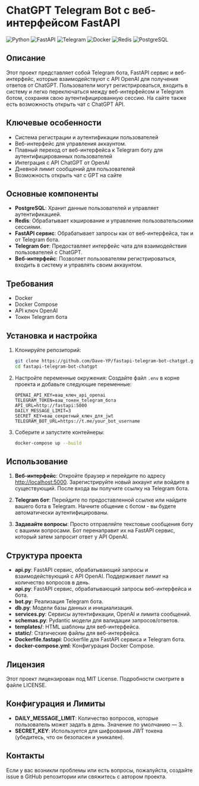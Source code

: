 # ChatGPT Telegram Bot с веб-интерфейсом FastAPI

![Python](https://img.shields.io/badge/Python-3776AB?style=for-the-badge&logo=python&logoColor=white)
![FastAPI](https://img.shields.io/badge/FastAPI-009688?style=for-the-badge&logo=fastapi&logoColor=white)
![Telegram](https://img.shields.io/badge/Telegram-2CA5E0?style=for-the-badge&logo=telegram&logoColor=white)
![Docker](https://img.shields.io/badge/Docker-2496ED?style=for-the-badge&logo=docker&logoColor=white)
![Redis](https://img.shields.io/badge/Redis-DC382D?style=for-the-badge&logo=redis&logoColor=white)
![PostgreSQL](https://img.shields.io/badge/PostgreSQL-336791?style=for-the-badge&logo=postgresql&logoColor=white)

## Описание

Этот проект представляет собой Telegram бота, FastAPI сервис и веб-интерфейс, которые взаимодействуют с API OpenAI для получения ответов от ChatGPT. Пользователи могут регистрироваться, входить в систему и легко переключаться между веб-интерфейсом и Telegram ботом, сохраняя свою аутентифицированную сессию. На сайте также есть возможность открыть чат с ChatGPT API.

## Ключевые особенности

- Система регистрации и аутентификации пользователей
- Веб-интерфейс для управления аккаунтом.
- Плавный переход от веб-интерфейса к Telegram боту для аутентифицированных пользователей
- Интеграция с API ChatGPT от OpenAI
- Дневной лимит сообщений для пользователей
- Возможность открыть чат с GPT на сайте

## Основные компоненты

- **PostgreSQL**: Хранит данные пользователей и управляет аутентификацией.
- **Redis**: Обрабатывает кэширование и управление пользовательскими сессиями.
- **FastAPI сервис**: Обрабатывает запросы как от веб-интерфейса, так и от Telegram бота.
- **Telegram бот**: Предоставляет интерфейс чата для взаимодействия пользователей с ChatGPT.
- **Веб-интерфейс**: Позволяет пользователям регистрироваться, входить в систему и управлять своим аккаунтом.

## Требования

- Docker
- Docker Compose
- API ключ OpenAI
- Токен Telegram бота

## Установка и настройка

1. Клонируйте репозиторий:

   ```bash
   git clone https://github.com/Dave-YP/fastapi-telegram-bot-chatgpt.git
   cd fastapi-telegram-bot-chatgpt
    ```

2. Настройте переменные окружения:
    Создайте файл `.env` в корне проекта и добавьте следующие переменные:

    ```env
    OPENAI_API_KEY=ваш_ключ_api_openai
    TELEGRAM_TOKEN=ваш_токен_telegram_бота
    API_URL=http://fastapi:5000
    DAILY_MESSAGE_LIMIT=3
    SECRET_KEY=ваш_секретный_ключ_для_jwt
    TELEGRAM_BOT_URL=https://t.me/your_bot_username
    ```

3. Соберите и запустите контейнеры:

    ```bash
    docker-compose up --build
    ```

## Использование

1. **Веб-интерфейс**:
    Откройте браузер и перейдите по адресу <http://localhost:5000>.
    Зарегистрируйте новый аккаунт или войдите в существующий.
    После входа вы получите ссылку на Telegram бота.

2. **Telegram бот**:
    Перейдите по предоставленной ссылке или найдите вашего бота в Telegram.
    Начните общение с ботом - вы будете автоматически аутентифицированы.

3. **Задавайте вопросы**:
    Просто отправляйте текстовые сообщения боту с вашими вопросами.
    Бот перенаправит их на FastAPI сервис, который затем запросит ответ у API OpenAI.

## Структура проекта

- **api.py**: FastAPI сервис, обрабатывающий запросы и взаимодействующий с API OpenAI. Поддерживает лимит на количество вопросов в день.
- **api.py**: FastAPI сервис, обрабатывающий запросы веб-интерфейса и бота.
- **bot.py**: Реализация Telegram бота.
- **db.py**: Модели базы данных и инициализация.
- **services.py**: Сервисы аутентификации, OpenAI и лимита сообщений.
- **schemas.py**: Pydantic модели для валидации запросов/ответов.
- **templates/**: HTML шаблоны для веб-интерфейса.
- **static/**: Статические файлы для веб-интерфейса.
- **Dockerfile.fastapi**: Dockerfile для FastAPI сервиса и Telegram бота.
- **docker-compose.yml**: Конфигурация Docker Compose.

## Лицензия

Этот проект лицензирован под MIT License. Подробности смотрите в файле LICENSE.

## Конфигурация и Лимиты

- **DAILY_MESSAGE_LIMIT**: Количество вопросов, которые пользователь может задать в день. Значение по умолчанию — 3.
- **SECRET_KEY**: Используется для шифрования JWT токена (убедитесь, что он безопасен и уникален).

## Контакты

Если у вас возникли проблемы или есть вопросы, пожалуйста, создайте issue в GitHub репозитории или свяжитесь с автором проекта.
